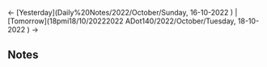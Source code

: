 <- [Yesterday](Daily%20Notes/2022/October/Sunday, 16-10-2022 ) | [Tomorrow](18pmi18/10/20222022 ADot140/2022/October/Tuesday, 18-10-2022 ) ->

## Notes


